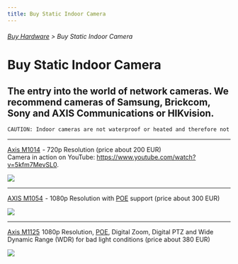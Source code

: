 ```yaml
---
title: Buy Static Indoor Camera
---
```

###### [Buy Hardware](../wiki/buy-hardware-index.html) > Buy Static Indoor Camera

# Buy Static Indoor Camera

## The entry into the world of network cameras. We recommend cameras of Samsung, Brickcom, Sony and AXIS Communications or HIKvision.  

```sh
CAUTION: Indoor cameras are not waterproof or heated and therefore not suitable for outdoor use.  
```

***
<a target= "_blank" rel="nofollow" href="http://www.amazon.de/gp/offer-listing/B008MQUTIW/ref=as_li_tl?ie=UTF8&camp=1638&creative=6742&creativeASIN=B008MQUTIW&linkCode=am2&tag=httpwwwdatarh-21">Axis M1014</a><img src="http://ir-de.amazon-adsystem.com/e/ir?t=httpwwwdatarh-21&l=am2&o=3&a=B008MQUTIW" width="1" height="1" border="0" alt="" style="border:none !important; margin:0px !important;" /> - 720p Resolution (price about 200 EUR)  
Camera in action on YouTube: <a target= "_blank" href="https://www.youtube.com/watch?v=5kfm7MevSL0">https://www.youtube.com/watch?v=5kfm7MevSL0</a>.

<a target= "_blank" rel="nofollow" href="http://www.amazon.de/gp/offer-listing/B008MQUTIW/ref=as_li_tl?ie=UTF8&camp=1638&creative=6742&creativeASIN=B008MQUTIW&linkCode=am2&tag=httpwwwdatarh-21"><img border="0" src="http://ws-eu.amazon-adsystem.com/widgets/q?_encoding=UTF8&ASIN=B008MQUTIW&Format=_SL250_&ID=AsinImage&MarketPlace=DE&ServiceVersion=20070822&WS=1&tag=httpwwwdatarh-21" ></a><img src="http://ir-de.amazon-adsystem.com/e/ir?t=httpwwwdatarh-21&l=am2&o=3&a=B008MQUTIW" width="1" height="1" border="0" alt="" style="border:none !important; margin:0px !important;" />

***
<a target= "_blank" rel="nofollow" href="http://www.amazon.de/gp/offer-listing/B003OSJ9B6/ref=as_li_tl?ie=UTF8&camp=1638&creative=6742&creativeASIN=B003OSJ9B6&linkCode=am2&tag=httpwwwdatarh-21">AXIS M1054</a><img src="http://ir-de.amazon-adsystem.com/e/ir?t=httpwwwdatarh-21&l=am2&o=3&a=B003OSJ9B6" width="1" height="1" border="0" alt="" style="border:none !important; margin:0px !important;" /> - 1080p Resolution with [POE](../wiki/poe_en.html) support (price about 300 EUR)  

<a target= "_blank" rel="nofollow" href="http://www.amazon.de/gp/offer-listing/B003OSJ9B6/ref=as_li_tl?ie=UTF8&camp=1638&creative=6742&creativeASIN=B003OSJ9B6&linkCode=am2&tag=httpwwwdatarh-21"><img border="0" src="http://ws-eu.amazon-adsystem.com/widgets/q?_encoding=UTF8&ASIN=B003OSJ9B6&Format=_SL250_&ID=AsinImage&MarketPlace=DE&ServiceVersion=20070822&WS=1&tag=httpwwwdatarh-21" ></a><img src="http://ir-de.amazon-adsystem.com/e/ir?t=httpwwwdatarh-21&l=am2&o=3&a=B003OSJ9B6" width="1" height="1" border="0" alt="" style="border:none !important; margin:0px !important;" />

***
<a target= "_blank" rel="nofollow" href="http://www.amazon.de/gp/offer-listing/B01175GHQC/ref=as_li_tl?ie=UTF8&camp=1638&creative=6742&creativeASIN=B01175GHQC&linkCode=am2&tag=httpwwwdatarh-21">Axis M1125</a><img src="http://ir-de.amazon-adsystem.com/e/ir?t=httpwwwdatarh-21&l=am2&o=3&a=B01175GHQC" width="1" height="1" border="0" alt="" style="border:none !important; margin:0px !important;" /> 1080p Resolution, [POE](../wiki/poe_en.html), Digital Zoom, Digital PTZ and Wide Dynamic Range (WDR) for bad light conditions (price about 380 EUR)  

<a target= "_blank" rel="nofollow" href="http://www.amazon.de/gp/offer-listing/B01175GHQC/ref=as_li_tl?ie=UTF8&camp=1638&creative=6742&creativeASIN=B01175GHQC&linkCode=am2&tag=httpwwwdatarh-21"><img border="0" src="http://ws-eu.amazon-adsystem.com/widgets/q?_encoding=UTF8&ASIN=B01175GHQC&Format=_SL250_&ID=AsinImage&MarketPlace=DE&ServiceVersion=20070822&WS=1&tag=httpwwwdatarh-21" ></a><img src="http://ir-de.amazon-adsystem.com/e/ir?t=httpwwwdatarh-21&l=am2&o=3&a=B01175GHQC" width="1" height="1" border="0" alt="" style="border:none !important; margin:0px !important;" />

